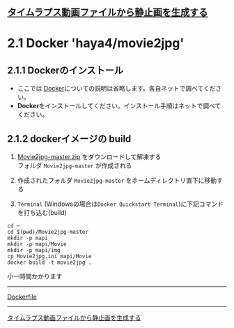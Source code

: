 [タイムラプス動画ファイルから静止画を生成する](README.md)
----

# 2.1 Docker 'haya4/movie2jpg'

## 2.1.1 Dockerのインストール

 * ここでは [Docker]()についての説明は省略します。各自ネットで調べてください。
 * **Docker**をインストールしてください。インストール手順はネットで調べてください。


## 2.1.2 dockerイメージの build

1. [Movie2jpg-master.zip](/gitbucket/yuu/Movie2jpg/archive/master.zip) をダウンロードして解凍する  
フォルダ `Movie2jpg-master` が作成される

2. 作成されたフォルダ `Movie2jpg-master` をホームディレクトリ直下に移動する

3. `Terminal` (Windowsの場合は`Docker Quickstart Terminal`)に下記コマンドを打ち込む(build)
  ```
  cd ~
  cd $(pwd)/Movie2jpg-master
  mkdir -p mapi
  mkdir -p mapi/Movie
  mkdir -p mapi/img
  cp Movie2jpg.ini mapi/Movie
  docker build -t movie2jpg .
  ```
  小一時間かかります


----

[Dockerfile](/gitbucket/yuu/Movie2jpg/blob/master/Dockerfile)

----
[タイムラプス動画ファイルから静止画を生成する](README.md)

